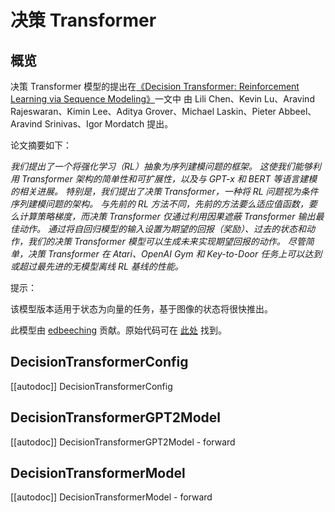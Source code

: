 <!--版权 2022 年 HuggingFace 团队。版权所有。

根据 Apache 许可证第 2.0 版（“许可证”）许可，除非符合许可证的规定，否则您无权使用此文件。
您可以获取许可证的副本，请参阅

http://www.apache.org/licenses/LICENSE-2.0

除非适用法律要求或书面同意，否则根据许可证分发的软件是基于“按原样”分发的，不附带任何明示或暗示的担保或条件。
请参阅许可证，了解许可证下的特定语言，以及许可证下的限制。

⚠️ 请注意，这个文件是 Markdown 格式，但包含我们的文档构建器（类似于 MDX）的特定语法，
可能无法在您的 Markdown 查看器中正确显示。

-->

# 决策 Transformer

## 概览

决策 Transformer 模型的提出在[《Decision Transformer: Reinforcement Learning via Sequence Modeling》](https://arxiv.org/abs/2106.01345)一文中
由 Lili Chen、Kevin Lu、Aravind Rajeswaran、Kimin Lee、Aditya Grover、Michael Laskin、Pieter Abbeel、Aravind Srinivas、Igor Mordatch 提出。

论文摘要如下：

*我们提出了一个将强化学习（RL）抽象为序列建模问题的框架。
这使我们能够利用 Transformer 架构的简单性和可扩展性，以及与 GPT-x 和 BERT 等语言建模的相关进展。
特别是，我们提出了决策 Transformer，一种将 RL 问题视为条件序列建模问题的架构。
与先前的 RL 方法不同，先前的方法要么适应值函数，要么计算策略梯度，而决策 Transformer 仅通过利用因果遮蔽 Transformer 输出最佳动作。
通过将自回归模型的输入设置为期望的回报（奖励）、过去的状态和动作，我们的决策 Transformer 模型可以生成未来实现期望回报的动作。
尽管简单，决策 Transformer 在 Atari、OpenAI Gym 和 Key-to-Door 任务上可以达到或超过最先进的无模型离线 RL 基线的性能。*

提示：

该模型版本适用于状态为向量的任务，基于图像的状态将很快推出。

此模型由 [edbeeching](https://huggingface.co/edbeeching) 贡献。原始代码可在 [此处](https://github.com/kzl/decision-transformer) 找到。

## DecisionTransformerConfig

[[autodoc]] DecisionTransformerConfig


## DecisionTransformerGPT2Model

[[autodoc]] DecisionTransformerGPT2Model
    - forward

## DecisionTransformerModel

[[autodoc]] DecisionTransformerModel
    - forward